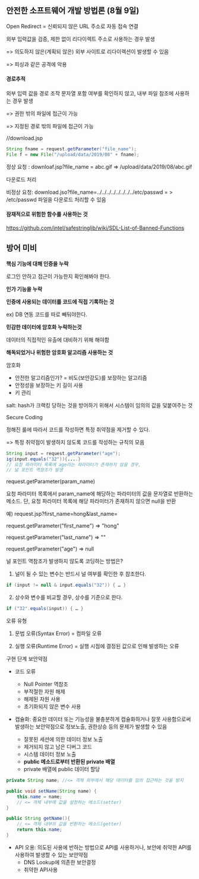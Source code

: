 ## 안전한 소프트웨어 개발 방법론 (8월 9일)

Open Redirect = 신뢰되지 않은 URL 주소로 자동 접속 연결

외부 입력값을 검증, 제한 없이 리다이렉트 주소로 사용하는 경우 발생

=> 의도하지 않은(계획되 않은) 외부 사이트로 리다이렉션이 발생할 수 있음

=> 피싱과 같은 공격에 악용



#### 경로추적

외부 입력 값을 경로 조작 문자열 포함 여부를 확인하지 않고, 내부 파일 참조에 사용하는 경우 발생

=> 권한 밖의 파일에 접근이 가능

=> 지정된 경로 밖의 파일에 접근이 가능

//download.jsp

``` java
String fname = request.getParameter("file_name");
File f = new File("/upload/data/2019/08" + fname);
```



정상 요청 : downloaf.jsp?file_name = abc.gif => /upload/data/2019/08/abc.gif

다운로드 처리

비정상 요청: download.jso?file_name=../../../../../../../../etc/passwd 
						= > /etc/passwd 파일을 다운로드 처리할 수 있음



#### 잠재적으로 위험한 함수를 사용하는 것

https://github.com/intel/safestringlib/wiki/SDL-List-of-Banned-Functions



## 방어 미비

**핵심 기능에 대해 인증을 누락**

로그인 안하고 접근이 가능한지 확인해봐야 한다. 

**인가 기능을 누락**



**인증에 사용되는 데이터를 코드에 직접 기록하는 것**

 ex) DB 연동 코드를 따로 빼둬야한다.



**민감한 데이터에 암호화 누락하는것**

데이터의 직접적인 유출에 대비하기 위해 해야함



**해독되었거나 위험한 암호화 알고리즘 사용하는 것**

암호화 

- 안전한 알고리즘인가? = 비도(보안강도)를 보장하는 알고리즘
- 안정성을 보장하는 키 길이 사용
- 키 관리



salt: hash가 크랙킹 당하는 것을 방어하기 위해서 시스템이 임의의 값을 덫붙여주는 것



Secure Coding 

정해진 룰에 따라서 코드를 작성하면 특정 취약점을 제거할 수 있다.

=> 특정 취약점이 발생하지 않도록 코드를 작성하는 규칙의 모음

```java
String input = request.getParameter("age");
ig(input.equals("32")){....} 
// 요청 파라미터 목록에 age라는 파라미터가 존재하지 않을 경우, 
// 널 포인트 역참조가 발생
```

request.getParameter(param_name)

요청 파라미터 목록에서 param_name에 해당하는 파라미터의 값을 문자열로 반환하는 메소드. 단, 요청 파라미터 목록에 해당 파라미터가 존재하지 않으면 null을 반환

예) request.jsp?first_name=hong&last_name=

request.getParameter("first_name") ⇒  "hong"

request.getParameter("last_name")  ⇒ ""

request.getParameter("age")        	  ⇒ null



널 포인트 역참조가 발생하지 않도록 코딩하는 방법은?

1) 널이 될 수 있는 변수는 반드시 널 여부를 확인한 후 참조한다. 

``` java
if (input != null & input.equals("32")) { … } 
```

2) 상수와 변수를 비교할 경우, 상수를 기준으로 한다.

```java
if ("32".equals(input)) { … }
```



오류 유형

1) 문법 오류(Syntax Error) = 컴파일 오류

2) 실행 오류(Runtime Error) = 실행 시점에 결정된 값으로 인해 발생하는 오류





구현 단계 보안약점

- 코드 오류	
  - Null Pointer 역참조
  - 부적절한 자원 해제
  - 해제된 자원 사용
  - 초기화되지 않은 변수 사용

- 캡슐화: 중요한 데이터 또는 기능성을 불충분하게 캡슐화하거나 잘못 사용함으로써 발생하는 보안약점으로 정보노출, 권한상승 등의 문제가 발생할 수 있음
  - 잘못된 세션에 의한 데이터 정보 노출
  - 제거되지 않고 남은 디버그 코드
  - 시스템 데이터 정보 노출
  - **public 메소드로부터 반환된 private 배열**
  - private 배열에 public 데이터 할당

```java
private String name; //<= 객체 외부에서 해당 데이터를 임의 접근하는 것을 방지

public void setName(String name) {
    this.name = name;
    // <= 객체 내부에 값을 설정하는 메소드(setter)
}

public String getName(){
    // <= 객체 내부의 값을 반환하는 메소드(getter)
    return this.name;
}
```

- API 오용: 의도된 사용에 반하는 방법으로 API를 사용하거나, 보안에 취약한 API를 사용하여 발생할 수 있는 보안약점
  - DNS Lookup에 의존한 보안결정
  - 취약한 API사용